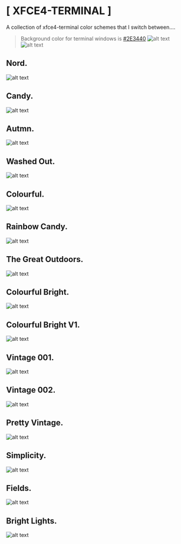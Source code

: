 # [ XFCE4-TERMINAL ]


A collection of xfce4-terminal color schemes that I switch between....  

> Background color for terminal windows is [#2E3440](https://www.colorhexa.com/2e3440)
![alt text](https://i.imgur.com/UiswLj7.jpg "#2E3440")![alt text](https://i.imgur.com/UiswLj7.jpg "#2E3440")


## Nord.
![alt text](http://i.imgur.com/OmQclKp.png "Nord")

## Candy.
![alt text](http://i.imgur.com/BWN9Of5.png "Candy")

## Autmn.
![alt text](http://i.imgur.com/QQCvzp0.png "Autmn")

## Washed Out.
![alt text](http://i.imgur.com/BE30M6L.png "Washed Out")

## Colourful.
![alt text](http://i.imgur.com/lo3Kjxn.png "Colourful")

## Rainbow Candy.
![alt text](http://i.imgur.com/nQuCF0J.png "Rainbow Candy")

## The Great Outdoors.
![alt text](http://i.imgur.com/BCQTcvK.png "The Great Outdoors")

## Colourful Bright.
![alt text](http://i.imgur.com/Ve3SZR2.png "Colourful Bright")

## Colourful Bright V1.
![alt text](http://i.imgur.com/5fSg1fO.png "Colourful Bright V1")

## Vintage 001.
![alt text](http://i.imgur.com/YOaLsC8.png "Vintage")

## Vintage 002.
![alt text](http://i.imgur.com/vuiCDqk.png "Old TV")

## Pretty Vintage.
![alt text](http://i.imgur.com/cMsCJK5.png "Pretty Vintage")

## Simplicity.
![alt text](http://i.imgur.com/PVWdwQa.png "Simplicity")

## Fields.
![alt text](http://i.imgur.com/erNkYG1.png "Fields")

## Bright Lights.
![alt text](http://i.imgur.com/BcDKlLp.png "Bright Lights")
